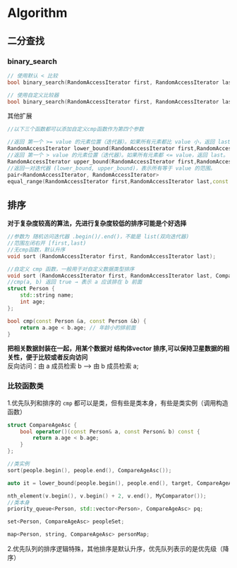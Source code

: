 # Algorithm
## 二分查找
### binary_search
```cpp
// 使用默认 < 比较
bool binary_search(RandomAccessIterator first, RandomAccessIterator last,const T& value);

// 使用自定义比较器
bool binary_search(RandomAccessIterator first, RandomAccessIterator last,const T& value, Compare comp);
```
其他扩展
```cpp
//以下三个函数都可以添加自定义cmp函数作为第四个参数

//返回 第一个 >= value 的元素位置（迭代器）。如果所有元素都比 value 小，返回 last。
RandomAccessIterator lower_bound(RandomAccessIterator first,RandomAccessIterator last,const T& value);
//返回 第一个 > value 的元素位置（迭代器）。如果所有元素都 <= value，返回 last。
RandomAccessIterator upper_bound(RandomAccessIterator first,RandomAccessIterator last,const T& value);
//返回一对迭代器 (lower_bound, upper_bound)，表示所有等于 value 的范围。
pair<RandomAccessIterator, RandomAccessIterator>
equal_range(RandomAccessIterator first,RandomAccessIterator last,const T& value);
```



## 排序
**对于复杂度较高的算法，先进行复杂度较低的排序可能是个好选择**
```cpp
//参数为 随机访问迭代器 .begin()/.end()，不能是 list(双向迭代器)
//范围左闭右开 [first,last)
//无cmp函数，默认升序
void sort (RandomAccessIterator first, RandomAccessIterator last);
```
```cpp
//自定义 cmp 函数，一般用于对自定义数据类型排序
void sort (RandomAccessIterator first, RandomAccessIterator last, Compare comp);
//cmp(a, b) 返回 true → 表示 a 应该排在 b 前面
struct Person {
    std::string name;
    int age;
};

bool cmp(const Person &a, const Person &b) {
    return a.age < b.age; // 年龄小的排前面
}
```
**把相关数据封装在一起，用某个数据对 结构体vector 排序,可以保持卫星数据的相关性，便于比较或者反向访问**  
反向访问：由 a 成员检索 b --> 由 b 成员检索 a;

### 比较函数类
1.优先队列和排序的 `cmp` 都可以是类，但有些是类本身，有些是类实例（调用构造函数）
```cpp
struct CompareAgeAsc {
    bool operator()(const Person& a, const Person& b) const {
        return a.age < b.age;
    }
};

//类实例
sort(people.begin(), people.end(), CompareAgeAsc());

auto it = lower_bound(people.begin(), people.end(), target, CompareAgeAsc());

nth_element(v.begin(), v.begin() + 2, v.end(), MyComparator());
//类本身
priority_queue<Person, std::vector<Person>, CompareAgeAsc> pq;

set<Person, CompareAgeAsc> peopleSet;

map<Person, string, CompareAgeAsc> personMap;
```
2.优先队列的排序逻辑特殊，其他排序是默认升序，优先队列表示的是优先级（降序）